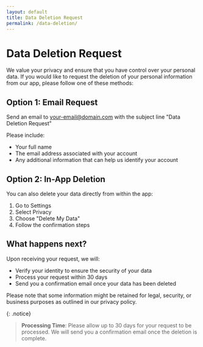 ```yaml
---
layout: default
title: Data Deletion Request
permalink: /data-deletion/
---
```


# Data Deletion Request

We value your privacy and ensure that you have control over your personal data. If you would like to request the deletion of your personal information from our app, please follow one of these methods:

## Option 1: Email Request

Send an email to [your-email@domain.com](mailto:your-email@domain.com) with the subject line "Data Deletion Request"

Please include:
* Your full name
* The email address associated with your account
* Any additional information that can help us identify your account

## Option 2: In-App Deletion

You can also delete your data directly from within the app:

1. Go to Settings
2. Select Privacy
3. Choose "Delete My Data"
4. Follow the confirmation steps

## What happens next?

Upon receiving your request, we will:
* Verify your identity to ensure the security of your data
* Process your request within 30 days
* Send you a confirmation email once your data has been deleted

Please note that some information might be retained for legal, security, or business purposes as outlined in our privacy policy.

{: .notice}
> **Processing Time**: Please allow up to 30 days for your request to be processed. We will send you a confirmation email once the deletion is complete.
